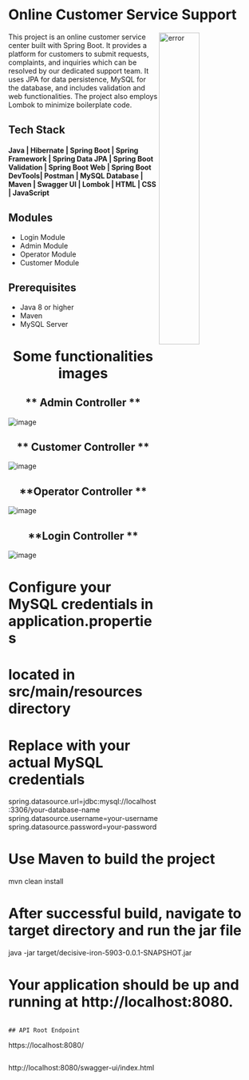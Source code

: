 # Online Customer Service Support

<img
  align="right"
        width="40%"
        src="https://www.shiprocket.in/wp-content/uploads/2019/01/Customer-support-tools-1.jpg"
        alt="error"
      />
This project is an online customer service center built with Spring Boot. It provides a platform for customers to submit requests, complaints, and inquiries which can be resolved by our dedicated support team. It uses JPA for data persistence, MySQL for the database, and includes validation and web functionalities. The project also employs Lombok to minimize boilerplate code.


## Tech Stack

#### Java | Hibernate | Spring Boot | Spring Framework | Spring Data JPA | Spring Boot Validation | Spring Boot Web | Spring Boot DevTools| Postman | MySQL Database | Maven | Swagger UI | Lombok | HTML | CSS | JavaScript

## Modules
- Login Module
- Admin Module
- Operator Module
- Customer Module

## Prerequisites

- Java 8 or higher
- Maven
- MySQL Server




<h1 align = "center"> Some functionalities images </h1>
<h2 align = "center"> ** Admin Controller **</h2>


![image]()


<h2 align = "center"> ** Customer Controller  **</h2>


![image]()


<h2 align = "center"> **Operator Controller **</h2>


![image]()


<h2 align = "center"> **Login Controller **</h2>


![image]()



# Configure your MySQL credentials in application.properties
# located in src/main/resources directory
# Replace with your actual MySQL credentials
spring.datasource.url=jdbc:mysql://localhost:3306/your-database-name
spring.datasource.username=your-username
spring.datasource.password=your-password

# Use Maven to build the project
mvn clean install

# After successful build, navigate to target directory and run the jar file
java -jar target/decisive-iron-5903-0.0.1-SNAPSHOT.jar

# Your application should be up and running at http://localhost:8080.
```

## API Root Endpoint

```
https://localhost:8080/
```

```
http://localhost:8080/swagger-ui/index.html
```




